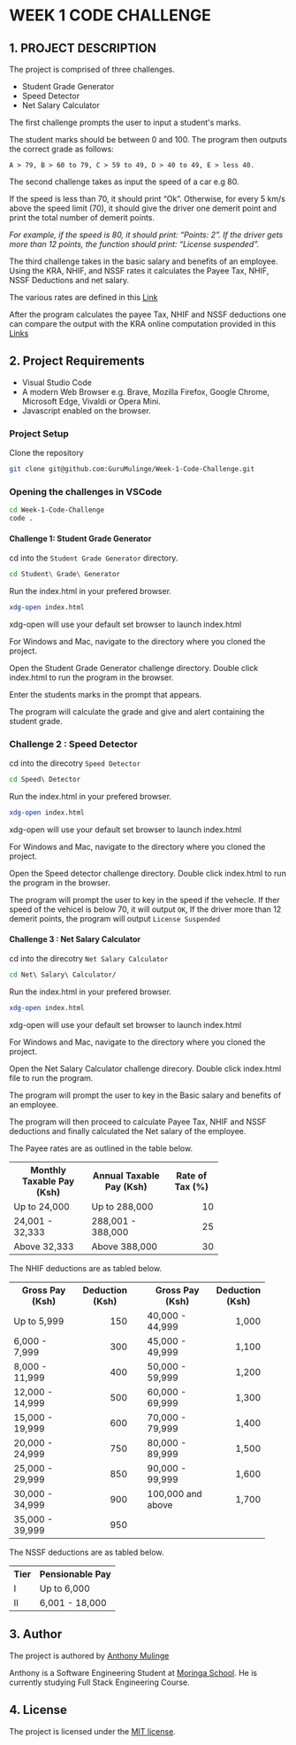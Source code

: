 # **WEEK 1 CODE CHALLENGE**
## **1. PROJECT DESCRIPTION**
The project is comprised of three challenges.
- Student Grade Generator
- Speed Detector 
- Net Salary Calculator

The first challenge prompts the user to input a student's marks.

The student marks should be between 0 and 100. The program then outputs the correct grade as follows: 

`` A > 79, B > 60 to 79, C > 59 to 49, D > 40 to 49, E > less 40. ``

The second challenge takes as input the speed of a car e.g 80. 

If the speed is less than 70, it should print “Ok”. Otherwise, for every 5 km/s above the speed limit (70), it should give the driver one demerit point and print the total number of demerit points.

*For example, if the speed is 80, it should print: “Points: 2”. If the driver gets more than 12 points, the function should print: “License suspended”.*

The third challenge takes in the basic salary and benefits of an employee. Using the KRA, NHIF, and NSSF rates it calculates the Payee Tax, NHIF, NSSF Deductions and net salary.

The various rates are defined in this <a href="https://www.aren.co.ke/payroll/taxrates.htm" target="_blank"> Link</a>

After the program calculates the payee Tax, NHIF and NSSF deductions one can compare the output with the KRA online computation provided in this <a href="https://www.kra.go.ke/en/individual/calculate-tax/calculating-tax/paye" target="_blank">Links</a>



## 2. Project Requirements
- Visual Studio Code
- A modern Web Browser e.g. Brave, Mozilla Firefox, Google Chrome, Microsoft Edge, Vivaldi or Opera Mini.
- Javascript enabled on the browser.


### Project Setup
Clone the repository
````bash
git clone git@github.com:GuruMulinge/Week-1-Code-Challenge.git
````

### Opening the challenges in VSCode
````bash
cd Week-1-Code-Challenge
code .
````

#### **Challenge 1: Student Grade Generator** 
cd into the ``Student Grade Generator`` directory.
````bash
cd Student\ Grade\ Generator
````

Run the index.html in your prefered browser. 
````bash
xdg-open index.html 
````
xdg-open will use your default set browser to launch index.html

For Windows and Mac, navigate  to the directory where you cloned the project. 

Open the Student Grade Generator challenge directory. Double click index.html to run the program in the browser. 

Enter the students marks in the prompt that appears. 

The program will calculate the grade and give and alert containing the student grade. 

### **Challenge 2 : Speed Detector**
cd into the direcotry `` Speed Detector  ``
````bash
cd Speed\ Detector
````

Run the index.html in your prefered browser. 
````bash
xdg-open index.html 
````
xdg-open will use your default set browser to launch index.html

For Windows and Mac, navigate  to the directory where you cloned the project. 

Open the Speed detector challenge directory. Double click index.html to run the program in the browser. 

The program will prompt the user to key in the speed if the vehecle. If ther speed of the vehicel is below 70, it will output ``OK``, If the driver more than 12 demerit points, the program will output ``License Suspended``


#### **Challenge 3 : Net Salary Calculator**
cd into the direcotry `` Net Salary Calculator  ``
````bash
cd Net\ Salary\ Calculator/
````

Run the index.html in your prefered browser. 
````bash
xdg-open index.html 
````
xdg-open will use your default set browser to launch index.html

For Windows and Mac, navigate  to the directory where you cloned the project. 

Open the Net Salary Calculator challenge direcory. Double click index.html file to run the program. 

The program will prompt the user to key in the Basic salary and benefits of an employee. 

The program will then proceed to calculate Payee Tax, NHIF and NSSF deductions and finally calculated the Net salary of the employee. 

The Payee rates are as outlined in the table below.  

<table border="0" cellpadding="5" cellspacing="0" class="data">
        <tbody>
        <tr>
          <th width="125">Monthly Taxable Pay (Ksh)</th>
          <th width="125">Annual Taxable Pay (Ksh)</th>
          <th width="80">Rate of Tax (%)</th>
        </tr>
        <tr>
          <td>Up to 24,000 </td>
          <td>Up to 288,000 </td>
          <td align="right">10</td>
        </tr>
        <tr>
          <td>24,001 - 32,333</td>
          <td>288,001 - 388,000 </td>
          <td align="right">25</td>
        </tr>
        <tr>
          <td>Above 32,333</td>
          <td>Above 388,000 </td>
          <td align="right">30</td>
        </tr>
      </tbody>
      </table>

The NHIF deductions are as tabled below.
<table cellpadding="5" cellspacing="0" class="data">
         <colgroup><col width="125">
         <col width="75">
         <col width="10">
         <col width="125">
         <col width="75">
         </colgroup><tbody><tr>
            <th>Gross Pay (Ksh)</th>
            <th>Deduction (Ksh)</th>
            <td>&nbsp;</td>
            <th>Gross Pay (Ksh)</th>
            <th>Deduction (Ksh)</th>
         </tr>
         <tr>
            <td>Up to  5,999</td>
            <td align="right">150</td>
            <td>&nbsp;</td>
            <td>40,000 - 44,999 </td>
            <td align="right">1,000</td>
         </tr>
         <tr>
            <td>6,000 - 7,999</td>
            <td align="right">300</td>
            <td>&nbsp;</td>
            <td>45,000 - 49,999 </td>
            <td align="right">1,100</td>
         </tr>
         <tr>
            <td>8,000 - 11,999</td>
            <td align="right">400</td>
            <td>&nbsp;</td>
            <td>50,000 - 59,999 </td>
            <td align="right">1,200</td>
         </tr>
         <tr>
            <td>12,000 - 14,999</td>
            <td align="right">500</td>
            <td>&nbsp;</td>
            <td>60,000 - 69,999 </td>
            <td align="right">1,300</td>
         </tr>
         <tr>
            <td>15,000 - 19,999</td>
            <td align="right">600</td>
            <td>&nbsp;</td>
            <td>70,000 - 79,999 </td>
            <td align="right">1,400</td>
         </tr>
         <tr>
            <td>20,000 - 24,999</td>
            <td align="right">750</td>
            <td>&nbsp;</td>
            <td>80,000 - 89,999 </td>
            <td align="right">1,500</td>
         </tr>
         <tr>
            <td>25,000 - 29,999</td>
            <td align="right">850</td>
            <td>&nbsp;</td>
            <td>90,000 - 99,999 </td>
            <td align="right">1,600</td>
         </tr>
         <tr>
            <td>30,000 - 34,999</td>
            <td align="right">900</td>
            <td>&nbsp;</td>
            <td> 100,000 and above </td>
            <td align="right">1,700</td>
         </tr>
         <tr>
            <td>35,000 - 39,999 </td>
            <td align="right">950</td>
            <td>&nbsp;</td>
            <td>&nbsp;</td>
            <td>&nbsp;</td>
         </tr>
      </tbody></table>

The NSSF deductions are as tabled below.
<table cellpadding="5" cellspacing="0" class="data">
         <tbody><tr>
            <th>Tier</th>
            <th>Pensionable Pay </th>
         </tr>
         <tr>
            <td>I </td>
            <td>Up to  6,000 </td>
         </tr>
         <tr>
            <td> II </td>
            <td>6,001 - 18,000 </td>
         </tr>
      </tbody>
      
</table>


## 3. Author
The project is authored by <a href="https://github.com/GuruMulinge/" target="_blank">Anthony Mulinge</a>

Anthony is a Software Engineering Student at <a href="https://moringaschool.com/" target="_blank">Moringa School</a>. He is currently studying Full Stack Engineering Course.

## 4. License
The project is licensed under the <a href="https://opensource.org/licenses/MIT" target="_blank">MIT license</a>.






